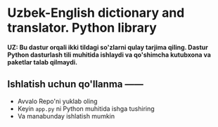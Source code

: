 # Uzbek-English dictionary and translator. Python library
<p>
  <b>
  UZ: Bu dastur orqali ikki tildagi so'zlarni qulay tarjima qiling.
  Dastur Python dasturlash tili muhitida ishlaydi va qo'shimcha kutubxona va paketlar talab qilmaydi.
  </b><br>
  <h2>Ishlatish uchun qo'llanma ——</h2>
    <ul>
      <li>Avvalo Repo'ni yuklab oling
      <li>Keyin <code>app.py</code> ni Python muhitida ishga tushiring
      <li>Va manabunday ishlatish mumkin
        <img href="https://github.com/user2020-py/uz-en-dictionary/blob/master/screenshots/01.jpg">
    </ul>
</p>
